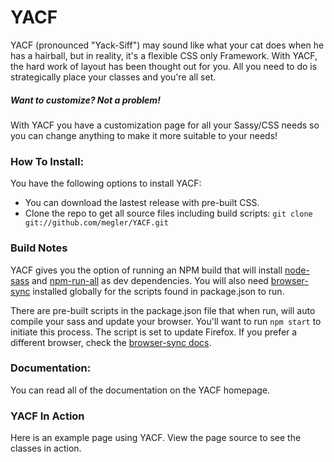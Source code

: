 # YACF

YACF (pronounced "Yack-Siff") may sound like what your cat does when he has a hairball, but in reality, it's a flexible CSS only Framework. With YACF, the hard work of layout has been thought out for you. All you need to do is strategically place your classes and you're all set.

##### Want to customize? Not a problem!

With YACF you have a customization page for all your Sassy/CSS needs so you can change anything to make it more suitable to your needs!

### How To Install:
You have the following options to install YACF:

- You can download the lastest release with pre-built CSS.
- Clone the repo to get all source files including build scripts: `git clone git://github.com/megler/YACF.git`

### Build Notes

YACF gives you the option of running an NPM build that will install [node-sass](https://www.npmjs.com/package/node-sass) and [npm-run-all](https://www.npmjs.com/package/npm-run-all) as dev dependencies.  You will also need [browser-sync](https://www.browsersync.io/) installed globally for the scripts found in package.json to run.

There are pre-built scripts in the package.json file that when run, will auto compile your sass and update your browser.  You'll want to run `npm start` to initiate this process.  The script is set to update Firefox.  If you prefer a different browser, check the [browser-sync docs](https://www.browsersync.io/docs/options#option-browser). 

### Documentation:

You can read all of the documentation on the YACF homepage.

### YACF In Action

Here is an example page using YACF.  View the page source to see the classes in action.
